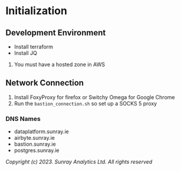 # Initialization

## Development Environment
* Install terraform
* Install JQ
 
1. You must have a hosted zone in AWS

## Network Connection

1. Install FoxyProxy for firefox or Switchy Omega for Google Chrome
2. Run the `bastion_connection.sh` so set up a SOCKS 5 proxy

### DNS Names

- dataplatform.sunray.ie
- airbyte.sunray.ie
- bastion.sunray.ie
- postgres.sunray.ie


*Copyright (c) 2023. Sunray Analytics Ltd. All rights reserved*
